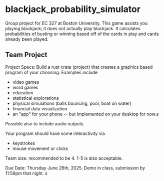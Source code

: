 # blackjack_probability_simulator
Group project for EC 327 at Boston University. This game assists you playing blackjack; it does not actually play blackjack. It calculates probabilities of busting or winning based off of the cards in play and cards already been played.

Team Project 
------------

Project Specs:
Build a rust crate (project) that creates a graphics based program
of your choosing. Examples include

- video games
- word games
- education
- statistical explorations
- physical simulations (balls bouncing, pool, boat on water)
- financial data visualization
- an "app" for your phone -- but implemented on your desktop for now.s

Possible also to include audio outputs.


Your program should have some interactivity via

 - keystrokes
 - mouse movement or clicks


Team size: recommended to be 4. 1-5 is also acceptable.


Due Date: Thursday June 26th, 2025. Demo in class, submission by 11:59pm that night.
s
